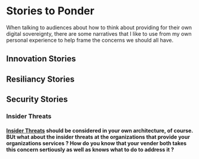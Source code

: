 # Stories to Ponder

When talking to audiences about how to think about providing for their own digital sovereignty, there are some narratives that I like to use from my own personal experience to help frame the concerns we should all have.

## Innovation Stories

## Resiliancy Stories

## Security Stories

### Insider Threats

#### [Insider Threats](/blog/stories/security/InsiderThreat.md) should be considered in your own architecture, of course. BUt what about the insider threats at the organizations that provide your organizations services ? How do you know that your vender both takes this concern sertiously as well as knows what to do to address it ?
